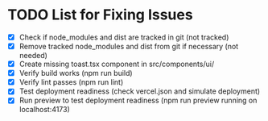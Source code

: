# TODO List for Fixing Issues

- [x] Check if node_modules and dist are tracked in git (not tracked)
- [x] Remove tracked node_modules and dist from git if necessary (not needed)
- [x] Create missing toast.tsx component in src/components/ui/
- [x] Verify build works (npm run build)
- [x] Verify lint passes (npm run lint)
- [x] Test deployment readiness (check vercel.json and simulate deployment)
- [x] Run preview to test deployment readiness (npm run preview running on localhost:4173)
